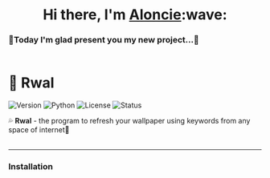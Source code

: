 <h1 align="center">Hi there, I'm <a href="https://github.com/Aloncie" target="_blank">Aloncie</a>:wave:

### 👾Today I'm glad present you my new project...👾<br><br>
  
# 🌊 Rwal
![Version](https://img.shields.io/badge/version-1.0.0-blue)
![Python](https://img.shields.io/badge/c++-3.10%2B-blue)
![License](https://img.shields.io/badge/license-MIT-orange)
![Status](https://img.shields.io/badge/status-active-brightgreen)

  
💦 __Rwal__ - the program to refresh your wallpaper using keywords from any space of internet💫<br><br>

_______

### Installation

